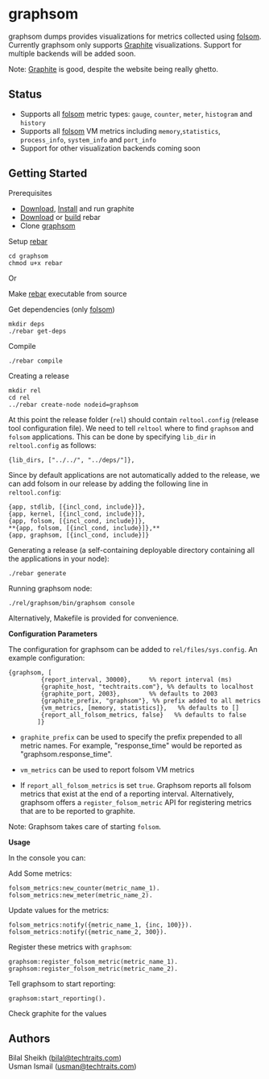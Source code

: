 graphsom
===============

graphsom dumps provides visualizations for metrics collected using
[folsom](https://github.com/boundary/folsom). Currently graphsom only
supports [Graphite](http://graphite.wikidot.com/) visualizations.
Support for multiple backends will be added soon. 

Note: [Graphite](http://graphite.wikidot.com/) is good, despite the
website being really ghetto. 

Status
------

* Supports all [folsom](https://github.com/boundary/folsom) metric
  types: `gauge`, `counter`, `meter`, `histogram` and `history`
* Supports all [folsom](https://github.com/boundary/folsom) VM metrics
  including `memory`,`statistics`, `process_info`, `system_info` and `port_info`
* Support for other visualization backends coming soon

Getting Started
--------------

Prerequisites 

* [Download](https://launchpad.net/graphite/+download),
  [Install](http://graphite.wikidot.com/installation) and run graphite
* [Download](https://github.com/downloads/basho/rebar/rebar) or [build](https://github.com/basho/rebar) rebar
* Clone [graphsom](https://github.com/techtraits/graphsom.git)

Setup [rebar](https://github.com/basho/rebar)

    cd graphsom
	chmod u+x rebar  
    
Or

Make [rebar](https://github.com/basho/rebar) executable from source  
    
Get dependencies (only [folsom](https://github.com/boundary/folsom))

    mkdir deps
    ./rebar get-deps
    
Compile

    ./rebar compile
    
Creating a release

    mkdir rel
    cd rel
    ../rebar create-node nodeid=graphsom
    
At this point the release folder (`rel`) should contain `reltool.config` (release
tool configuration file). We need to tell `reltool` where to
find `graphsom` and `folsom` applications. This can be done by
specifying `lib_dir` in `reltool.config` as follows:

    {lib_dirs, ["../../", "../deps/"]},
    
Since by default applications are not automatically added to the
release, we can add folsom in our release by adding the following line
in `reltool.config`:

    {app, stdlib, [{incl_cond, include}]},
    {app, kernel, [{incl_cond, include}]},
    {app, folsom, [{incl_cond, include}]},
    **{app, folsom, [{incl_cond, include}]},**
    {app, graphsom, [{incl_cond, include}]}
    
Generating a release (a self-containing deployable directory
containing all the applications in your node):

    ./rebar generate

Running graphsom node:

    ./rel/graphsom/bin/graphsom console

Alternatively, Makefile is provided for convenience. 

**Configuration Parameters**

The configuration for graphsom can be added to `rel/files/sys.config`. An example configuration:
    
    {graphsom, [
             {report_interval, 30000},     %% report interval (ms)
             {graphite_host, "techtraits.com"}, %% defaults to localhost
             {graphite_port, 2003},        %% defaults to 2003
             {graphite_prefix, "graphsom"}, %% prefix added to all metrics
             {vm_metrics, [memory, statistics]},   %% defaults to []
             {report_all_folsom_metrics, false}   %% defaults to false
            ]}
           
* `graphite_prefix` can be used to specify the prefix prepended to all
metric names. For example, "response_time" would be reported as
"graphsom.response_time". 

* `vm_metrics` can be used to report folsom VM metrics

* If `report_all_folsom_metrics` is set `true`. Graphsom reports all folsom
  metrics that exist at the end of a reporting interval.
  Alternatively, graphsom offers a `register_folsom_metric` API for
  registering metrics that are to be reported to graphite.

Note: Graphsom takes care of starting `folsom`.

**Usage**

In the console you can:

Add Some metrics:

    folsom_metrics:new_counter(metric_name_1).
    folsom_metrics:new_meter(metric_name_2).

Update values for the metrics:

	folsom_metrics:notify({metric_name_1, {inc, 100}}).
    folsom_metrics:notify({metric_name_2, 300}).

Register these metrics with `graphsom`:

    graphsom:register_folsom_metric(metric_name_1).
    graphsom:register_folsom_metric(metric_name_2).
    
Tell graphsom to start reporting:

    graphsom:start_reporting().

Check graphite for the values   

Authors 
------

Bilal Sheikh (<bilal@techtraits.com>)  
Usman Ismail (<usman@techtraits.com>)
